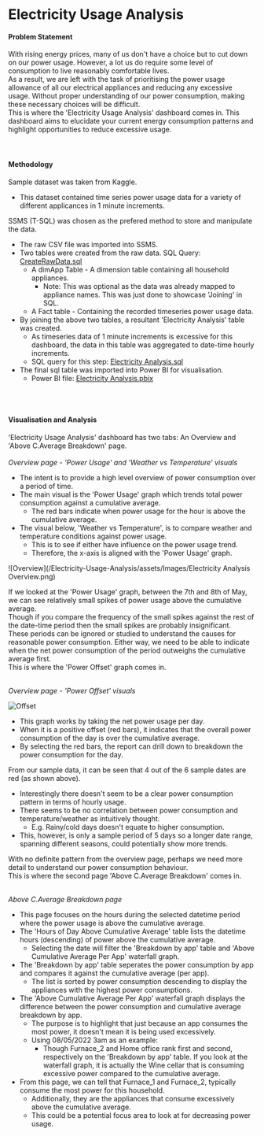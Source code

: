 # Electricity Usage Analysis #

#### Problem Statement ####
With rising energy prices, many of us don't have a choice but to cut down on our power usage. However, a lot us do require some level of consumption to live reasonably comfortable lives. <br/>
As a result, we are left with the task of prioritising the power usage allowance of all our electrical appliances and reducing any excessive usage. Without proper understanding of our power consumption, making these necessary choices will be difficult. <br/>
This is where the 'Electricity Usage Analysis' dashboard comes in. This dashboard aims to elucidate your current energy consumption patterns and highlight opportunities to reduce excessive usage. <br/>
<br/>
<br/>
#### Methodology ####
Sample dataset was taken from Kaggle.
* This dataset contained time series power usage data for a variety of different applicances in 1 minute increments. <br/>

SSMS (T-SQL) was chosen as the prefered method to store and manipulate the data.
* The raw CSV file was imported into SSMS.
* Two tables were created from the raw data. SQL Query: [CreateRawData.sql](https://github.com/KeenanJWong/Electricity-Usage-Analysis/blob/main/CreateRawData.sql)
  * A dimApp Table - A dimension table containing all household appliances.
      * Note: This was optional as the data was already mapped to appliance names. This was just done to showcase 'Joining' in SQL.
  * A Fact table - Containing the recorded timeseries power usage data.
* By joining the above two tables, a resultant 'Electricity Analysis' table was created.
  * As timeseries data of 1 minute increments is excessive for this dashboard, the data in this table was aggregated to date-time hourly increments.
  * SQL query for this step: [Electricity Analysis.sql](https://github.com/KeenanJWong/Electricity-Usage-Analysis/blob/main/Electricity%20Analysis.sql)
* The final sql table was imported into Power BI for visualisation.
  * Power BI file: [Electricity Analysis.pbix](https://github.com/KeenanJWong/Electricity-Usage-Analysis/blob/main/Electricity%20Analysis.pbix) 
<br/>
<br/>

#### Visualisation and Analysis ####

'Electricity Usage Analysis' dashboard has two tabs: An Overview and 'Above C.Average Breakdown' page. <br/>
<br/>
_Overview page - 'Power Usage' and 'Weather vs Temperature' visuals_
* The intent is to provide a high level overview of power consumption over a period of time.
* The main visual is the 'Power Usage' graph which trends total power consumption against a cumulative average.
  * The red bars indicate when power usage for the hour is above the cumulative average.
* The visual below, 'Weather vs Temperature', is to compare weather and temperature conditions against power usage.
  * This is to see if either have influence on the power usage trend.
  * Therefore, the x-axis is aligned with the 'Power Usage' graph.

![Overview](/Electricity-Usage-Analysis/assets/Images/Electricity Analysis Overview.png)

If we looked at the 'Power Usage' graph, between the 7th and 8th of May, we can see relatively small spikes of power usage above the cumulative average. <br/>
Though if you compare the frequency of the small spikes against the rest of the date-time period then the small spikes are probably insignificant.<br/>
These periods can be ignored or studied to understand the causes for reasonable power consumption. Either way, we need to be able to indicate when the net power consumption of the period outweighs the cumulative average first. <br/>
This is where the 'Power Offset' graph comes in. <br/>
<br/>

_Overview page - 'Power Offset' visuals_

![Offset](/Electricity-Usage-Analysis/assets/Images/PowerOffset.png)

* This graph works by taking the net power usage per day.
* When it is a positive offset (red bars), it indicates that the overall power consumption of the day is over the cumulative average.
* By selecting the red bars, the report can drill down to breakdown the power consumption for the day.

From our sample data, it can be seen that 4 out of the 6 sample dates are red (as shown above). <br/>
* Interestingly there doesn't seem to be a clear power consumption pattern in terms of hourly usage.
* There seems to be no correlation between power consumption and temperature/weather as intuitively thought.
  * E.g. Rainy/cold days doesn't equate to higher consumption.
* This, however, is only a sample period of 5 days so a longer date range, spanning different seasons, could potentially show more trends.

With no definite pattern from the overview page, perhaps we need more detail to understand our power consumption behaviour. <br/>
This is where the second page 'Above C.Average Breakdown' comes in. <br/>
<br/>

_Above C.Average Breakdown page_
* This page focuses on the hours during the selected datetime period where the power usage is above the cumulative average.
* The 'Hours of Day Above Cumulative Average' table lists the datetime hours (descending) of power above the cumulative average.
  * Selecting the date will filter the 'Breakdown by app' table and 'Above Cumulative Average Per App' waterfall graph.
* The 'Breakdown by app' table seperates the power consumption by app and compares it against the cumulative average (per app).
  * The list is sorted by power consumption descending to display the appliances with the highest power consumptions.
* The 'Above Cumulative Average Per App' waterfall graph displays the difference between the power consumption and cumulative average breakdown by app.
  * The purpose is to highlight that just because an app consumes the most power, it doesn't mean it is being used excessively.
  * Using 08/05/2022 3am as an example:
    * Though Furnace_2 and Home office rank first and second, respectively on the 'Breakdown by app' table. If you look at the waterfall graph, it is actually the Wine cellar that is consuming excessive power compared to the cumulative average.
* From this page, we can tell that Furnace_1 and Furnace_2, typically consume the most power for this household.
  * Additionally, they are the appliances that consume excessively above the cumulative average.
  * This could be a potential focus area to look at for decreasing power usage.
